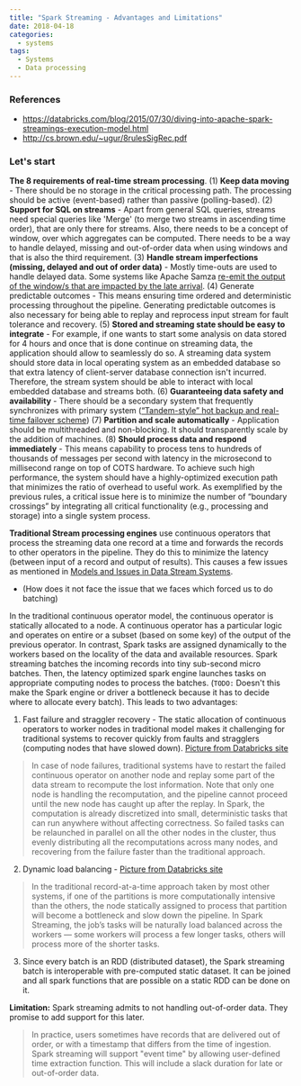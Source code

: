 ```yaml
---
title: "Spark Streaming - Advantages and Limitations"
date: 2018-04-18
categories:
  - systems
tags:
  - Systems
  - Data processing
---
```


### References
- https://databricks.com/blog/2015/07/30/diving-into-apache-spark-streamings-execution-model.html
- http://cs.brown.edu/~ugur/8rulesSigRec.pdf


### Let's start
**The 8 requirements of real-time stream processing**. (1) **Keep data moving** - There should be no storage in the critical processing path. The processing should be active (event-based) rather than passive (polling-based). (2) **Support for SQL on streams** - Apart from general SQL queries, streams need special queries like 'Merge' (to merge two streams in ascending time order), that are only there for streams. Also, there needs to be a concept of window, over which aggregates can be computed. There needs to be a way to handle delayed, missing and out-of-order data when using windows and that is also the third requirement. (3) **Handle stream imperfections (missing, delayed and out of order data)** - Mostly time-outs are used to handle delayed data. Some systems like Apache Samza [re-emit the output of the window/s that are impacted by the late arrival](https://engineering.linkedin.com/blog/2016/06/stream-processing-hard-problems-part-1-killing-lambda). (4) Generate predictable outcomes - This means ensuring time ordered and deterministic processing throughout the pipeline. Generating predictable outcomes is also necessary for being able to replay and reprocess input stream for fault tolerance and recovery. (5) **Stored and streaming state should be easy to integrate** - For example, if one wants to start some analysis on data stored for 4 hours and once that is done continue on streaming data, the application should allow to seamlessly do so. A streaming data system should store data in local operating system as an embedded database so that extra latency of client-server database connection isn't incurred. Therefore, the stream system should be able to interact with local embedded database and streams both. (6) **Guaranteeing data safety and availability** - There should be a secondary system that frequently synchronizes with primary system ([“Tandem-style” hot backup and real-time failover scheme](https://www.hpl.hp.com/techreports/tandem/TR-86.2.pdf)) (7) **Partition and scale automatically** - Application should be multithreaded and non-blocking. It should transparently scale by the addition of machines. (8) **Should process data and respond immediately** -  This means capability to process tens to hundreds of thousands of messages per second with latency in the microsecond to millisecond range on top of COTS hardware. To achieve such high performance, the system should have a highly-optimized execution path that minimizes the ratio of overhead to useful work. As exemplified by the previous rules, a critical issue here is to minimize the number of “boundary crossings” by integrating all critical functionality (e.g., processing and storage) into a single system process.

**Traditional Stream processing engines** use continuous operators that  process the streaming data one record at a time and forwards the records to other operators in the pipeline. They do this to minimize the latency (between input of a record and output of results). This causes a few issues as mentioned in [Models and Issues in Data Stream Systems](https://infolab.usc.edu/csci599/Fall2002/paper/DML2_streams-issues.pdf "Models and Issues in Data Stream Systems").

- (How does it not face the issue that we faces which forced us to do batching)

In the traditional continuous operator model, the continuous operator is statically allocated to a node. A continuous operator has a particular logic and operates on entire or a subset (based on some key) of the output of the previous operator. In contrast, Spark tasks are assigned dynamically to the workers based on the locality of the data and available resources. Spark streaming batches the incoming records into tiny sub-second micro batches. Then, the latency optimized spark engine launches tasks on appropriate computing nodes to process the batches. (`TODO:` Doesn't this make the Spark engine or driver a bottleneck because it has to decide where to allocate every batch).  This leads to two advantages:
1. Fast failure and straggler recovery - The static allocation of continuous operators to worker nodes in traditional model makes it challenging for traditional systems to recover quickly from faults and stragglers (computing nodes that have slowed down). [Picture from Databricks site](https://databricks.com/wp-content/uploads/2015/07/image41-1024x602.png)
> In case of node failures, traditional systems have to restart the failed continuous operator on another node and replay some part of the data stream to recompute the lost information. Note that only one node is handling the recomputation, and the pipeline cannot proceed until the new node has caught up after the replay. In Spark, the computation is already discretized into small, deterministic tasks that can run anywhere without affecting correctness. So failed tasks can be relaunched in parallel on all the other nodes in the cluster, thus evenly distributing all the recomputations across many nodes, and recovering from the failure faster than the traditional approach.


2. Dynamic load balancing - [Picture from Databricks site](https://databricks.com/wp-content/uploads/2015/07/image31-1024x581.png)

> In the traditional record-at-a-time approach taken by most other systems, if one of the partitions is more computationally intensive than the others, the node statically assigned to process that partition will become a bottleneck and slow down the pipeline. In Spark Streaming, the job’s tasks will be naturally load balanced across the workers — some workers will process a few longer tasks, others will process more of the shorter tasks.

3. Since every batch is an RDD (distributed dataset), the Spark streaming batch is interoperable with pre-computed static dataset. It can be joined and all spark functions that are possible on a static RDD can be done on it.

**Limitation:** Spark streaming admits to not handling out-of-order data.  They promise to add support for this later.
> In practice, users sometimes have records that are delivered out of order, or with a timestamp that differs from the time of ingestion. Spark streaming will support "event time" by allowing user-defined time extraction function. This will include a slack duration for late or out-of-order data.





